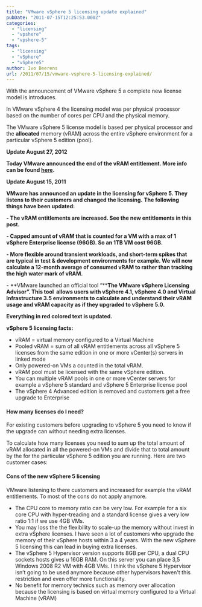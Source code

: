 ```yaml
---
title: "VMware vSphere 5 licensing update explained"
pubDate: "2011-07-15T12:25:53.000Z"
categories: 
  - "licensing"
  - "vpshere"
  - "vpshere-5"
tags: 
  - "licensing"
  - "vSphere"
  - "vSphere5"
author: Ivo Beerens
url: /2011/07/15/vmware-vsphere-5-licensing-explained/
---
```


With the announcement of VMware vSphere 5 a complete new license model is introduces.

In VMware vSphere 4 the licensing model was per physical processor based on the number of cores per CPU and the physical memory.

The VMware vSphere 5 license model is based per physical processor and the **allocated** memory (vRAM) across the entire vSphere environment for a particular vSphere 5 edition (pool).

**Update August 27, 2012**

**Today VMware announced the end of the vRAM entitlement. More info can be found [here](https://www.ivobeerens.nl/2012/08/27/the-end-of-the-vram-entitlement-in-VMware-vSphere-5-and-5-1/).**

**Update August 15, 2011**

**VMware has announced an update in the licensing for vSphere 5. They listens to their customers and changed the licensing.** **The following things have been updated:**

**- The vRAM entitlements are increased. See the new entitlements in this post.**

**- Capped amount of vRAM that is counted for a VM with a max of 1 vSphere Enterprise license (96GB). So an 1TB VM cost 96GB.**

**- More flexible around transient workloads, and short-term spikes that are typical in test & development environments for example. We will now calculate a 12-month average of consumed vRAM to rather than tracking the high water mark of vRAM.**

**-** **VMware launched an official tool “****The VMware vSphere Licensing Advisor”. This tool  allows users with vSphere 4.1, vSphere 4.0 and Virtual Infrastructure 3.5 environments to calculate and understand their vRAM usage and vRAM capacity as if they upgraded to vSphere 5.0.**

**Everything in red colored text is updated.**

**vSphere 5 licensing facts:**

- vRAM = virtual memory configured to a Virtual Machine
- Pooled vRAM = sum of all vRAM entitlements across all vSphere 5 licenses from the same edition in one or more vCenter(s) servers in linked mode
- Only powered-on VMs a counted in the total vRAM.
- vRAM pool must be licensed with the same vSphere edition.
- You can multiple vRAM pools in one or more vCenter servers for example a vSphere 5 standard and vSphere 5 Enterprise license pool
- The vSphere 4 Advanced edition is removed and customers get a free upgrade to Enterprise

#### How many licenses do I need?

For existing customers before upgrading to vSphere 5 you need to know if the upgrade can without needing extra licenses.

To calculate how many licenses you need to sum up the total amount of vRAM allocated in all the powered-on VMs and divide that to total amount by the for the particular vSphere 5 edition you are running. Here are two customer cases:

#### Cons of the new vSphere 5 licensing

VMware listening to there customers and increased for example the vRAM entitlements. To most of the cons do not apply anymore.

- The CPU core to memory ratio can be very low. For example for a six core CPU with hyper-treading and a standard license gives a very low ratio 1:1 if we use 4GB VMs. 
- You may loss the the flexibility to scale-up the memory without invest in extra vSphere licenses. I have seen a lot of customers who upgrade the memory of their vSphere hosts within 3 a 4 years. With the new vSphere 5 licensing this can lead in buying extra licenses.
- The vSphere 5 Hypervisor version supports 8GB per CPU, a dual CPU sockets hosts gives u 16GB RAM. On this server you can place 3,5 Windows 2008 R2 VM with 4GB VMs. I think the vSphere 5 Hypervisor isn’t going to be used anymore because other hypervisors haven't this restriction and even offer more functionality.
- No benefit for memory technics such as memory over allocation because the licensing is based on virtual memory configured to a Virtual Machine (vRAM)
